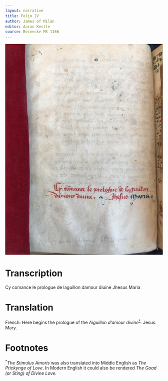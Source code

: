 ```yaml
---
layout: narrative
title: Folio 2V
author: James of Milan
editor: Aaron Kestle
source: Beinecke MS 1166
---
```


![Beinecke MS 1166 Folio 2V](https://raw.githubusercontent.com/oldfrenchtexts/L-aiguillon-d-amour-divine/master/assets/2V.jpg)

# Transcription

Cy comance le prologue de laguillon damour diuine Jhesus Maria

# Translation

French: Here begins the prologue of the *Aiguillon d’amour divine*<sup><a href="#fn1" id="ref1">\*</a></sup>. Jesus. Mary. 

# Footnotes

<sup id="fn1">*</sup>*The Stimulus Amoris* was also translated into Middle English as *The Prickynge of Love*. In Modern English it could also be rendered *The Goad (or Sting) of Divine Love*.
